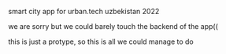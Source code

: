 smart city app for urban.tech uzbekistan 2022

we are sorry but we could barely touch the backend of the app((

this is just a protype, so this is all we could manage to do
